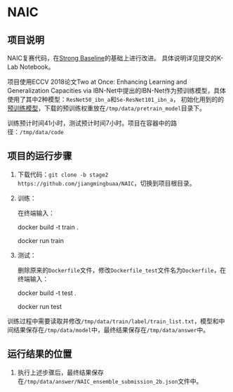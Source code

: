 # NAIC

## 项目说明
NAIC复赛代码，在[Strong Baseline](https://github.com/michuanhaohao/reid-strong-baseline)的基础上进行改进。
具体说明详见提交的K-Lab Notebook。

项目使用ECCV 2018论文Two at Once: Enhancing Learning and Generalization Capacities via IBN-Net中提出的IBN-Net作为预训练模型，具体使用了其中2种模型：`ResNet50_ibn_a`和`Se-ResNet101_ibn_a`，
初始化用到的的[预训练模型](https://drive.google.com/drive/folders/1thS2B8UOSBi_cJX6zRy6YYRwz_nVFI_S)，下载的预训练权重放在```/tmp/data/pretrain_model```目录下。

训练预计时间41小时，测试预计时间7小时。项目在容器中的路径：```/tmp/data/code```

## 项目的运行步骤
1. 下载代码：```git clone -b stage2 https://github.com/jiangmingbuaa/NAIC```，切换到项目根目录。

2. 训练：

   在终端输入：

   docker build -t train .

   docker run train

3. 测试：

   删除原来的```Dockerfile```文件，修改```Dockerfile_test```文件名为```Dockerfile```，在终端输入：

   docker build -t test .

   docker run test

训练过程中需要读取并修改```/tmp/data/train/label/train_list.txt```，模型和中间结果保存在```/tmp/data/model```中，最终结果保存在```/tmp/data/answer```中。

## 运行结果的位置
1. 执行上述步骤后，最终结果保存在```/tmp/data/answer/NAIC_ensemble_submission_2b.json```文件中。
